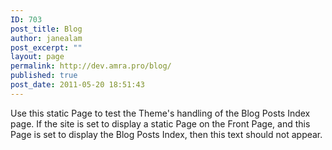 ```yaml
---
ID: 703
post_title: Blog
author: janealam
post_excerpt: ""
layout: page
permalink: http://dev.amra.pro/blog/
published: true
post_date: 2011-05-20 18:51:43
---
```

Use this static Page to test the Theme's handling of the Blog Posts Index page. If the site is set to display a static Page on the Front Page, and this Page is set to display the Blog Posts Index, then this text should not appear.